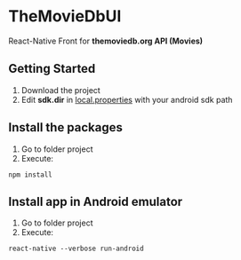 
# TheMovieDbUI

React-Native Front for **themoviedb.org API (Movies)**


## Getting Started

1) Download the project
2) Edit **sdk.dir** in [local.properties](https://github.com/papofg/TheMovieDbUI/blob/master/android/local.properties) with your android sdk path

## Install the packages

1) Go to folder project
2) Execute:
```
npm install
```

## Install app in Android emulator

1) Go to folder project
2) Execute:
```
react-native --verbose run-android
```
